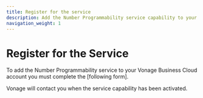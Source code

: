 ```yaml
---
title: Register for the service
description: Add the Number Programmability service capability to your account.
navigation_weight: 1
---
```


# Register for the Service

To add the Number Programmability service to your Vonage Business Cloud account you must complete the [following form].

Vonage will contact you when the service capability has been activated.